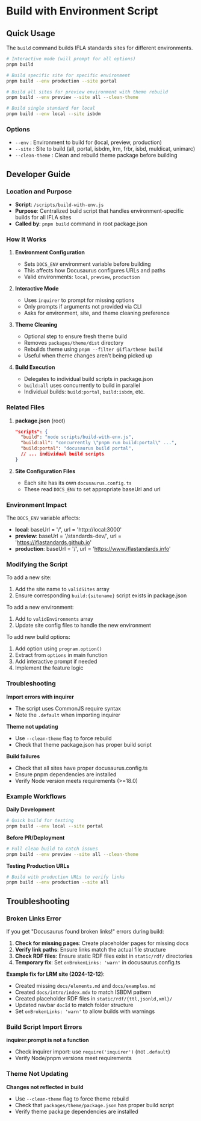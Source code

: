 # Build with Environment Script

## Quick Usage

The `build` command builds IFLA standards sites for different environments.

```bash
# Interactive mode (will prompt for all options)
pnpm build

# Build specific site for specific environment
pnpm build --env production --site portal

# Build all sites for preview environment with theme rebuild
pnpm build --env preview --site all --clean-theme

# Build single standard for local
pnpm build --env local --site isbdm
```

### Options
- `--env` : Environment to build for (local, preview, production)
- `--site` : Site to build (all, portal, isbdm, lrm, frbr, isbd, muldicat, unimarc)
- `--clean-theme` : Clean and rebuild theme package before building

## Developer Guide

### Location and Purpose
- **Script**: `/scripts/build-with-env.js`
- **Purpose**: Centralized build script that handles environment-specific builds for all IFLA sites
- **Called by**: `pnpm build` command in root package.json

### How It Works

1. **Environment Configuration**
   - Sets `DOCS_ENV` environment variable before building
   - This affects how Docusaurus configures URLs and paths
   - Valid environments: `local`, `preview`, `production`

2. **Interactive Mode**
   - Uses `inquirer` to prompt for missing options
   - Only prompts if arguments not provided via CLI
   - Asks for environment, site, and theme cleaning preference

3. **Theme Cleaning**
   - Optional step to ensure fresh theme build
   - Removes `packages/theme/dist` directory
   - Rebuilds theme using `pnpm --filter @ifla/theme build`
   - Useful when theme changes aren't being picked up

4. **Build Execution**
   - Delegates to individual build scripts in package.json
   - `build:all` uses concurrently to build in parallel
   - Individual builds: `build:portal`, `build:isbdm`, etc.

### Related Files

1. **package.json** (root)
   ```json
   "scripts": {
     "build": "node scripts/build-with-env.js",
     "build:all": "concurrently \"pnpm run build:portal\" ...",
     "build:portal": "docusaurus build portal",
     // ... individual build scripts
   }
   ```

2. **Site Configuration Files**
   - Each site has its own `docusaurus.config.ts`
   - These read `DOCS_ENV` to set appropriate baseUrl and url

### Environment Impact

The `DOCS_ENV` variable affects:
- **local**: baseUrl = '/', url = 'http://local:3000'
- **preview**: baseUrl = '/standards-dev/', url = 'https://iflastandards.github.io'
- **production**: baseUrl = '/', url = 'https://www.iflastandards.info'

### Modifying the Script

To add a new site:
1. Add the site name to `validSites` array
2. Ensure corresponding `build:{sitename}` script exists in package.json

To add a new environment:
1. Add to `validEnvironments` array
2. Update site config files to handle the new environment

To add new build options:
1. Add option using `program.option()`
2. Extract from `options` in main function
3. Add interactive prompt if needed
4. Implement the feature logic

### Troubleshooting

**Import errors with inquirer**
- The script uses CommonJS require syntax
- Note the `.default` when importing inquirer

**Theme not updating**
- Use `--clean-theme` flag to force rebuild
- Check that theme package.json has proper build script

**Build failures**
- Check that all sites have proper docusaurus.config.ts
- Ensure pnpm dependencies are installed
- Verify Node version meets requirements (>=18.0)

### Example Workflows

**Daily Development**
```bash
# Quick build for testing
pnpm build --env local --site portal
```

**Before PR/Deployment**
```bash
# Full clean build to catch issues
pnpm build --env preview --site all --clean-theme
```

**Testing Production URLs**
```bash
# Build with production URLs to verify links
pnpm build --env production --site all
```

## Troubleshooting

### Broken Links Error

If you get "Docusaurus found broken links!" errors during build:

1. **Check for missing pages**: Create placeholder pages for missing docs
2. **Verify link paths**: Ensure links match the actual file structure
3. **Check RDF files**: Ensure static RDF files exist in `static/rdf/` directories
4. **Temporary fix**: Set `onBrokenLinks: 'warn'` in docusaurus.config.ts

**Example fix for LRM site (2024-12-12)**:
- Created missing `docs/elements.md` and `docs/examples.md`
- Created `docs/intro/index.mdx` to match ISBDM pattern
- Created placeholder RDF files in `static/rdf/{ttl,jsonld,xml}/`
- Updated navbar `docId` to match folder structure
- Set `onBrokenLinks: 'warn'` to allow builds with warnings

### Build Script Import Errors

**inquirer.prompt is not a function**
- Check inquirer import: use `require('inquirer')` (not `.default`)
- Verify Node/pnpm versions meet requirements

### Theme Not Updating

**Changes not reflected in build**
- Use `--clean-theme` flag to force theme rebuild
- Check that `packages/theme/package.json` has proper build script
- Verify theme package dependencies are installed